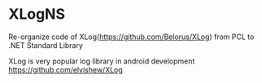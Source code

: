 # XLogNS
Re-organize code of XLog(https://github.com/Belorus/XLog) from PCL to .NET Standard Library

XLog is very popular log library in android development
https://github.com/elvishew/XLog


